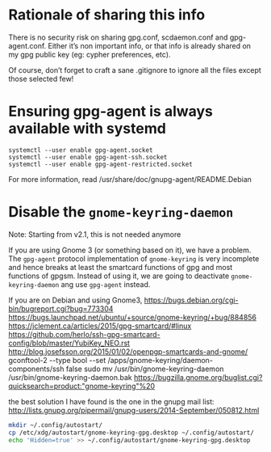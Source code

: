 # Rationale of sharing this info

There is no security risk on sharing gpg.conf, scdaemon.conf and gpg-agent.conf.
Either it’s non important info, or that info is already shared on my gpg public
key (eg: cypher preferences, etc).

Of course, don’t forget to craft a sane .gitignore to ignore all the files
except those selected few!


# Ensuring gpg-agent is always available with systemd

```
systemctl --user enable gpg-agent.socket
systemctl --user enable gpg-agent-ssh.socket
systemctl --user enable gpg-agent-restricted.socket
```

For more information, read /usr/share/doc/gnupg-agent/README.Debian


# Disable the `gnome-keyring-daemon`

Note: Starting from v2.1, this is not needed anymore

If you are using Gnome 3 (or something based on it), we have a problem. The
`gpg-agent` protocol implementation of `gnome-keyring` is very incomplete and
hence breaks at least the smartcard functions of gpg and most functions of
gpgsm. Instead of using it, we are going to deactivate `gnome-keyring-daemon`
ang use `gpg-agent` instead.

If you are on Debian and using Gnome3,
https://bugs.debian.org/cgi-bin/bugreport.cgi?bug=773304
https://bugs.launchpad.net/ubuntu/+source/gnome-keyring/+bug/884856
https://jclement.ca/articles/2015/gpg-smartcard/#linux
https://github.com/herlo/ssh-gpg-smartcard-config/blob/master/YubiKey_NEO.rst
http://blog.josefsson.org/2015/01/02/openpgp-smartcards-and-gnome/
gconftool-2 --type bool --set /apps/gnome-keyring/daemon-components/ssh false
sudo mv /usr/bin/gnome-keyring-daemon /usr/bin/gnome-keyring-daemon.bak
https://bugzilla.gnome.org/buglist.cgi?quicksearch=product:"gnome-keyring"%20

the best solution I have found is the one in the gnupg mail list:
http://lists.gnupg.org/pipermail/gnupg-users/2014-September/050812.html

```bash
mkdir ~/.config/autostart/
cp /etc/xdg/autostart/gnome-keyring-gpg.desktop ~/.config/autostart/
echo 'Hidden=true' >> ~/.config/autostart/gnome-keyring-gpg.desktop
```
